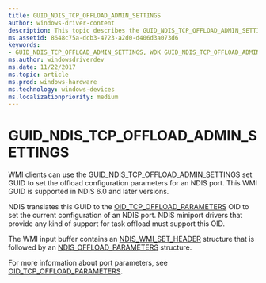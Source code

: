 ```yaml
---
title: GUID_NDIS_TCP_OFFLOAD_ADMIN_SETTINGS
author: windows-driver-content
description: This topic describes the GUID_NDIS_TCP_OFFLOAD_ADMIN_SETTINGS GUID for the NDIS WMI interface.
ms.assetid: 8648c75a-dcb3-4723-a2d0-d406d3a073d6
keywords:
- GUID_NDIS_TCP_OFFLOAD_ADMIN_SETTINGS, WDK GUID_NDIS_TCP_OFFLOAD_ADMIN_SETTINGS network drivers
ms.author: windowsdriverdev
ms.date: 11/22/2017
ms.topic: article
ms.prod: windows-hardware
ms.technology: windows-devices
ms.localizationpriority: medium
---
```


# GUID_NDIS_TCP_OFFLOAD_ADMIN_SETTINGS

WMI clients can use the GUID_NDIS_TCP_OFFLOAD_ADMIN_SETTINGS set GUID to set the offload configuration parameters for an NDIS port. This WMI GUID is supported in NDIS 6.0 and later versions.

NDIS translates this GUID to the [OID_TCP_OFFLOAD_PARAMETERS](oid-tcp-offload-parameters.md) OID to set the current configuration of an NDIS port. NDIS miniport drivers that provide any kind of support for task offload must support this OID.

The WMI input buffer contains an [NDIS_WMI_SET_HEADER](https://msdn.microsoft.com/library/windows/hardware/ff567904) structure that is followed by an [NDIS_OFFLOAD_PARAMETERS](https://msdn.microsoft.com/library/windows/hardware/ff566706) structure.

For more information about port parameters, see [OID_TCP_OFFLOAD_PARAMETERS](oid-tcp-offload-parameters.md).

